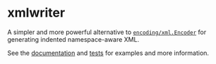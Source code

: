 # xmlwriter
A simpler and more powerful alternative to [`encoding/xml.Encoder`](https://pkg.go.dev/encoding/xml#Encoder) for generating indented namespace-aware XML.

See the [documentation](https://pkg.go.dev/github.com/pgaskin/xmlwriter) and [tests](./writer_test.go) for examples and more information.
